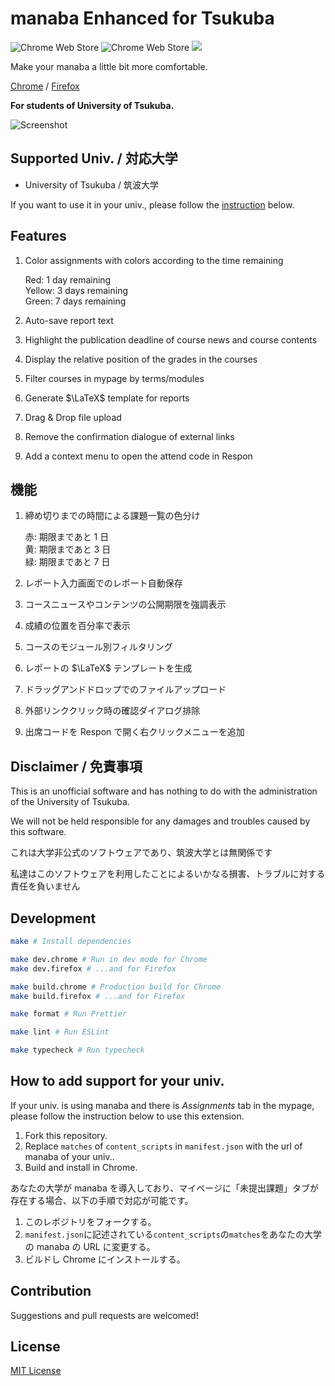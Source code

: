 # manaba Enhanced for Tsukuba

![Chrome Web Store](https://img.shields.io/chrome-web-store/users/fldngcbchlbfgbccilklplmhljilhfch)
![Chrome Web Store](https://img.shields.io/chrome-web-store/stars/fldngcbchlbfgbccilklplmhljilhfch)
<a href="https://codeclimate.com/github/mkobayashime/manaba-enhanced/maintainability"><img src="https://api.codeclimate.com/v1/badges/ca9e30f13ce1f3f96754/maintainability" /></a>

Make your manaba a little bit more comfortable.

[Chrome](https://chrome.google.com/webstore/detail/manaba-enhanced-for-tsuku/fldngcbchlbfgbccilklplmhljilhfch) / [Firefox](https://github.com/manaba-enhanced-for-tsukuba/dist-firefox)

**For students of University of Tsukuba.**

![Screenshot](./img/dist/thumbnail1.png)

## Supported Univ. / 対応大学

- University of Tsukuba / 筑波大学

If you want to use it in your univ., please follow the [instruction](https://github.com/mkobayashime/manaba-enhanced#how-to-add-support-for-your-univ) below.

## Features

1. Color assignments with colors according to the time remaining

   Red: 1 day remaining  
   Yellow: 3 days remaining  
   Green: 7 days remaining

1. Auto-save report text

1. Highlight the publication deadline of course news and course contents

1. Display the relative position of the grades in the courses

1. Filter courses in mypage by terms/modules

1. Generate $\LaTeX$ template for reports

1. Drag & Drop file upload

1. Remove the confirmation dialogue of external links

1. Add a context menu to open the attend code in Respon

## 機能

1. 締め切りまでの時間による課題一覧の色分け

   赤: 期限まであと 1 日  
   黄: 期限まであと 3 日  
   緑: 期限まであと 7 日

1. レポート入力画面でのレポート自動保存

1. コースニュースやコンテンツの公開期限を強調表示

1. 成績の位置を百分率で表示

1. コースのモジュール別フィルタリング

1. レポートの $\LaTeX$ テンプレートを生成

1. ドラッグアンドドロップでのファイルアップロード

1. 外部リンククリック時の確認ダイアログ排除

1. 出席コードを Respon で開く右クリックメニューを追加

## Disclaimer / 免責事項

This is an unofficial software and has nothing to do with the administration of the University of Tsukuba.

We will not be held responsible for any damages and troubles caused by this software.

これは大学非公式のソフトウェアであり、筑波大学とは無関係です

私達はこのソフトウェアを利用したことによるいかなる損害、トラブルに対する責任を負いません

## Development

```sh
make # Install dependencies

make dev.chrome # Run in dev mode for Chrome
make dev.firefox # ...and for Firefox

make build.chrome # Production build for Chrome
make build.firefox # ...and for Firefox

make format # Run Prettier

make lint # Run ESLint

make typecheck # Run typecheck
```

## How to add support for your univ.

If your univ. is using manaba and there is _Assignments_ tab in the mypage, please follow the instruction below to use this extension.

1. Fork this repository.
1. Replace `matches` of `content_scripts` in `manifest.json` with the url of manaba of your univ..
1. Build and install in Chrome.

あなたの大学が manaba を導入しており、マイページに「未提出課題」タブが存在する場合、以下の手順で対応が可能です。

1. このレポジトリをフォークする。
1. `manifest.json`に記述されている`content_scripts`の`matches`をあなたの大学の manaba の URL に変更する。
1. ビルドし Chrome にインストールする。

## Contribution

Suggestions and pull requests are welcomed!

## License

[MIT License](./LICENSE)

